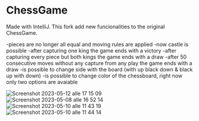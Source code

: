 # ChessGame
Made with IntelliJ. This fork add new funcionalities to the original ChessGame.

-pieces are no longer all equal and moving rules are applied
-now castle is possible
-after capturing one king the game ends with a victory
-after capturing every piece but both kings the game ends with a draw
-after 50 consecutive moves without any capture from any play the game ends with a draw
-is possible to change side with the board (with up black down & black up with down)
-is possible to change color of the chessboard, right now only two options are avaiable

![Screenshot 2023-05-12 alle 17 15 09](https://github.com/leonardonels/ChessGame/assets/81677769/a43ad247-c691-47a8-9e5c-2d3c877f9734)
![Screenshot 2023-05-08 alle 16 52 14](https://github.com/leonardonels/ChessGame/assets/81677769/19d4a98d-c152-4db3-ad6a-21c59eba3504)
![Screenshot 2023-05-10 alle 11 43 19](https://github.com/leonardonels/ChessGame/assets/81677769/8c11aab9-d610-4f1a-9714-81b55b098e0d)
![Screenshot 2023-05-10 alle 11 44 14](https://github.com/leonardonels/ChessGame/assets/81677769/0d581495-dd6b-4dc7-bc81-7575bd902c0d)
